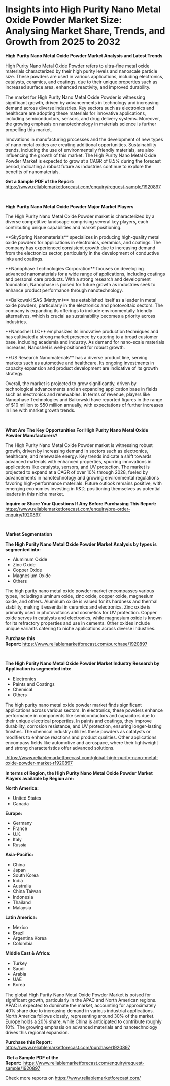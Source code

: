 <p><h1>Insights into High Purity Nano Metal Oxide Powder Market Size: Analysing Market Share, Trends, and Growth from 2025 to 2032</h1></p><p><strong>High Purity Nano Metal Oxide Powder Market Analysis and Latest Trends</strong></p>
<p><p>High Purity Nano Metal Oxide Powder refers to ultra-fine metal oxide materials characterized by their high purity levels and nanoscale particle size. These powders are used in various applications, including electronics, catalysts, ceramics, and coatings, due to their unique properties such as increased surface area, enhanced reactivity, and improved durability.</p><p>The market for High Purity Nano Metal Oxide Powder is witnessing significant growth, driven by advancements in technology and increasing demand across diverse industries. Key sectors such as electronics and healthcare are adopting these materials for innovative applications, including semiconductors, sensors, and drug delivery systems. Moreover, the growing emphasis on nanotechnology in materials science is further propelling this market.</p><p>Innovations in manufacturing processes and the development of new types of nano metal oxides are creating additional opportunities. Sustainability trends, including the use of environmentally friendly materials, are also influencing the growth of this market. The High Purity Nano Metal Oxide Powder Market is expected to grow at a CAGR of 8.5% during the forecast period, indicating a robust future as industries continue to explore the benefits of nanomaterials.</p></p>
<p><strong>Get a Sample PDF of the Report:&nbsp;</strong> <a href="https://www.reliablemarketforecast.com/enquiry/request-sample/1920897?utm_campaign=2245&utm_medium=2&utm_source=Github&utm_content=ia&utm_term=04022025&utm_id=high-purity-nano-metal-oxide-powder">https://www.reliablemarketforecast.com/enquiry/request-sample/1920897</a></p>
<p>&nbsp;</p>
<p><strong>High Purity Nano Metal Oxide Powder Major Market Players</strong></p>
<p><p>The High Purity Nano Metal Oxide Powder market is characterized by a diverse competitive landscape comprising several key players, each contributing unique capabilities and market positioning.</p><p>**SkySpring Nanomaterials** specializes in producing high-quality metal oxide powders for applications in electronics, ceramics, and coatings. The company has experienced consistent growth due to increasing demand from the electronics sector, particularly in the development of conductive inks and coatings. </p><p>**Nanophase Technologies Corporation** focuses on developing advanced nanomaterials for a wide range of applications, including coatings and personal care products. With a strong research and development foundation, Nanophase is poised for future growth as industries seek to enhance product performance through nanotechnology. </p><p>**Baikowski SAS (Mathym)** has established itself as a leader in metal oxide powders, particularly in the electronics and photovoltaic sectors. The company is expanding its offerings to include environmentally friendly alternatives, which is crucial as sustainability becomes a priority across industries.</p><p>**Nanoshel LLC** emphasizes its innovative production techniques and has cultivated a strong market presence by catering to a broad customer base, including academia and industry. As demand for nano-scale materials increases, Nanoshel is well-positioned for robust growth.</p><p>**US Research Nanomaterials** has a diverse product line, serving markets such as automotive and healthcare. Its ongoing investments in capacity expansion and product development are indicative of its growth strategy.</p><p>Overall, the market is projected to grow significantly, driven by technological advancements and an expanding application base in fields such as electronics and renewables. In terms of revenue, players like Nanophase Technologies and Baikowski have reported figures in the range of $10 million to $50 million annually, with expectations of further increases in line with market growth trends.</p></p>
<p>&nbsp;</p>
<p><strong>What Are The Key Opportunities For High Purity Nano Metal Oxide Powder Manufacturers?</strong></p>
<p><p>The High Purity Nano Metal Oxide Powder market is witnessing robust growth, driven by increasing demand in sectors such as electronics, healthcare, and renewable energy. Key trends indicate a shift towards advanced materials with enhanced properties, spurring innovations in applications like catalysts, sensors, and UV protection. The market is projected to expand at a CAGR of over 10% through 2028, fueled by advancements in nanotechnology and growing environmental regulations favoring high-performance materials. Future outlook remains positive, with emerging economies investing in R&D, positioning themselves as potential leaders in this niche market.</p></p>
<p><strong>Inquire or Share Your Questions If Any Before Purchasing This Report:</strong> <a href="https://www.reliablemarketforecast.com/enquiry/pre-order-enquiry/1920897?utm_campaign=2245&utm_medium=2&utm_source=Github&utm_content=ia&utm_term=04022025&utm_id=high-purity-nano-metal-oxide-powder">https://www.reliablemarketforecast.com/enquiry/pre-order-enquiry/1920897</a></p>
<p>&nbsp;</p>
<p><strong>Market Segmentation</strong></p>
<p><strong>The High Purity Nano Metal Oxide Powder Market Analysis by types is segmented into:</strong></p>
<p><ul><li>Aluminum Oxide</li><li>Zinc Oxide</li><li>Copper Oxide</li><li>Magnesium Oxide</li><li>Others</li></ul></p>
<p><p>The high purity nano metal oxide powder market encompasses various types, including aluminum oxide, zinc oxide, copper oxide, magnesium oxide, and others. Aluminum oxide is valued for its hardness and thermal stability, making it essential in ceramics and electronics. Zinc oxide is primarily used in photovoltaics and cosmetics for UV protection. Copper oxide serves in catalysts and electronics, while magnesium oxide is known for its refractory properties and use in cements. Other oxides include unique variants catering to niche applications across diverse industries.</p></p>
<p><strong>Purchase this Report:&nbsp;</strong><a href="https://www.reliablemarketforecast.com/purchase/1920897?utm_campaign=2245&utm_medium=2&utm_source=Github&utm_content=ia&utm_term=04022025&utm_id=high-purity-nano-metal-oxide-powder">https://www.reliablemarketforecast.com/purchase/1920897</a></p>
<p>&nbsp;</p>
<p><strong>The High Purity Nano Metal Oxide Powder Market Industry Research by Application is segmented into:</strong></p>
<p><ul><li>Electronics</li><li>Paints and Coatings</li><li>Chemical</li><li>Others</li></ul></p>
<p><p>The high purity nano metal oxide powder market finds significant applications across various sectors. In electronics, these powders enhance performance in components like semiconductors and capacitors due to their unique electrical properties. In paints and coatings, they improve durability, corrosion resistance, and UV protection, ensuring longer-lasting finishes. The chemical industry utilizes these powders as catalysts or modifiers to enhance reactions and product qualities. Other applications encompass fields like automotive and aerospace, where their lightweight and strong characteristics offer advanced solutions.</p></p>
<p><a href="https://www.reliablemarketforecast.com/global-high-purity-nano-metal-oxide-powder-market-r1920897?utm_campaign=2245&utm_medium=2&utm_source=Github&utm_content=ia&utm_term=04022025&utm_id=high-purity-nano-metal-oxide-powder">&nbsp;https://www.reliablemarketforecast.com/global-high-purity-nano-metal-oxide-powder-market-r1920897</a></p>
<p><strong>In terms of Region, the High Purity Nano Metal Oxide Powder Market Players available by Region are:</strong></p>
<p>
    <p> <strong> North America: </strong>
        <ul>
            <li>United States</li>
            <li>Canada</li>
        </ul>
        </p> 
    <p> <strong> Europe: </strong>
        <ul>
            <li>Germany</li>
            <li>France</li>
            <li>U.K.</li>
            <li>Italy</li>
            <li>Russia</li>
        </ul>
        </p> 
    <p> <strong> Asia-Pacific: </strong>
        <ul>
            <li>China</li>
            <li>Japan</li>
            <li>South Korea</li>
            <li>India</li>
            <li>Australia</li>
            <li>China Taiwan</li>
            <li>Indonesia</li>
            <li>Thailand</li>
            <li>Malaysia</li>
        </ul>
        </p> 
    <p> <strong> Latin America: </strong>
        <ul>
            <li>Mexico</li>
            <li>Brazil</li>
            <li>Argentina Korea</li>
            <li>Colombia</li>
        </ul>
        </p> 
    <p> <strong> Middle East & Africa: </strong>
        <ul>
            <li>Turkey</li>
            <li>Saudi</li>
            <li>Arabia</li>
            <li>UAE</li>
            <li>Korea</li>
        </ul>
    </p>
    </p>
<p><p>The global High Purity Nano Metal Oxide Powder Market is poised for significant growth, particularly in the APAC and North American regions. APAC is expected to dominate the market, accounting for approximately 40% share due to increasing demand in various industrial applications. North America follows closely, representing around 30% of the market. Europe holds a 20% share, while China is anticipated to contribute roughly 10%. The growing emphasis on advanced materials and nanotechnology drives this regional expansion.</p></p>
<p><strong>Purchase this Report: </strong><a href="https://www.reliablemarketforecast.com/purchase/1920897?utm_campaign=2245&utm_medium=2&utm_source=Github&utm_content=ia&utm_term=04022025&utm_id=high-purity-nano-metal-oxide-powder">https://www.reliablemarketforecast.com/purchase/1920897</a></p>
<p>&nbsp;<strong>Get a Sample PDF of the Report:&nbsp;&nbsp;</strong><a href="https://www.reliablemarketforecast.com/enquiry/request-sample/1920897?utm_campaign=2245&utm_medium=2&utm_source=Github&utm_content=ia&utm_term=04022025&utm_id=high-purity-nano-metal-oxide-powder">https://www.reliablemarketforecast.com/enquiry/request-sample/1920897</a></p>
<p><strong></strong></p>
<p>Check more reports on <a href="https://www.reliablemarketforecast.com/?utm_campaign=2245&utm_medium=2&utm_source=Github&utm_content=ia&utm_term=04022025&utm_id=high-purity-nano-metal-oxide-powder">https://www.reliablemarketforecast.com/</a></p>